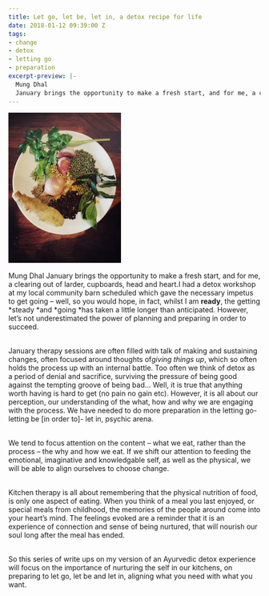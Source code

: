 ```yaml
---
title: Let go, let be, let in, a detox recipe for life
date: 2018-01-12 09:39:00 Z
tags:
- change
- detox
- letting go
- preparation
excerpt-preview: |-
  Mung Dhal
  January brings the opportunity to make a fresh start, and for me, a clearing out of larder, cupboards, head and heart.
---
```


![IMG_2014-225x300.jpg](/uploads/IMG_2014-225x300.jpg)

Mung Dhal January brings the opportunity to make a fresh start, and for me, a clearing out of larder, cupboards, head and heart.I had a detox workshop at my local community barn scheduled which gave the necessary impetus to get going – well, so you would hope, in fact, whilst I am **ready**, the getting *steady *and *going *has taken a little longer than anticipated. However, let’s not underestimated the power of planning and preparing in order to succeed.

\
January therapy sessions are often filled with talk of making and sustaining changes, often focused around thoughts of*giving things up*, which so often holds the process up with an internal battle. Too often we think of detox as a period of denial and sacrifice, surviving the pressure of being good against the tempting groove of being bad… Well, it is true that anything worth having is hard to get (no pain no gain etc). However, it is all about our perception, our understanding of the what, how and why we are engaging with the process. We have needed to do more preparation in the letting go-letting be \[in order to\]- let in, psychic arena.

\
We tend to focus attention on the content – what we eat, rather than the process – the why and how we eat. If we shift our attention to feeding the emotional, imaginative and knowledgable self, as well as the physical, we will be able to align ourselves to choose change.

\
Kitchen therapy is all about remembering that the physical nutrition of food, is only one aspect of eating. When you think of a meal you last enjoyed, or special meals from childhood, the memories of the people around come into your heart’s mind. The feelings evoked are a reminder that it is an experience of connection and sense of being nurtured, that will nourish our soul long after the meal has ended.

\
So this series of write ups on my version of an Ayurvedic detox experience will focus on the importance of nurturing the self in our kitchens, on preparing to let go, let be and let in, aligning what you need with what you want.